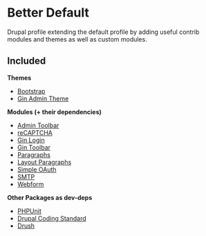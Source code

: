 # Better Default

Drupal profile extending the default profile by adding useful contrib modules and themes as well as custom modules.

## Included

**Themes**
- [Bootstrap](https://drupal.org/project/bootstrap)
- [Gin Admin Theme](https://drupal.org/project/gin)

**Modules (+ their dependencies)**
- [Admin Toolbar](https://drupal.org/project/admin_toolbar)
- [reCAPTCHA](https://drupal.org/project/recaptcha)
- [Gin Login](https://drupal.org/project/gin_login)
- [Gin Toolbar](https://drupal.org/project/gin)
- [Paragraphs](https://drupal.org/project/paragraphs)
- [Layout Paragraphs](https://drupal.org/project/layout_paragraphs)
- [Simple OAuth](https://drupal.org/project/simple_oauth)
- [SMTP](https://drupal.org/project/smtp)
- [Webform](https://drupal.org/project/webform)

**Other Packages as dev-deps**
- [PHPUnit](https://phpunit.de/)
- [Drupal Coding Standard](https://www.drupal.org/project/coder)
- [Drush](https://www.drush.org/latest/)
